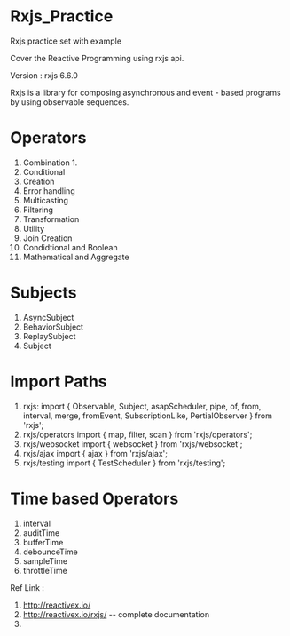 # Rxjs_Practice
Rxjs practice set with example

Cover the Reactive Programming using rxjs api.

Version  : rxjs 6.6.0

Rxjs is a library for composing asynchronous and event - based programs by using observable sequences.

# Operators
1. Combination
    1. 
2. Conditional
3. Creation
4. Error handling
5. Multicasting
6. Filtering
7. Transformation
8. Utility
9. Join Creation
10. Condidtional and Boolean
11. Mathematical and Aggregate

# Subjects
1. AsyncSubject
2. BehaviorSubject
3. ReplaySubject
4. Subject

# Import Paths
1. rxjs:
    import { Observable, Subject, asapScheduler, pipe, of, from, interval, merge, fromEvent, SubscriptionLike, PertialObserver } from 'rxjs';
2. rxjs/operators
    import { map, filter, scan } from 'rxjs/operators';
3. rxjs/websocket
    import { websocket } from 'rxjs/websocket';
4. rxjs/ajax
    import { ajax } from 'rxjs/ajax';
5. rxjs/testing
    import { TestScheduler } from 'rxjs/testing';

# Time based Operators
1. interval 
2. auditTime
3. bufferTime
4. debounceTime
5. sampleTime
6. throttleTime

Ref Link :
1. http://reactivex.io/
2. http://reactivex.io/rxjs/   -- complete documentation
3. 
